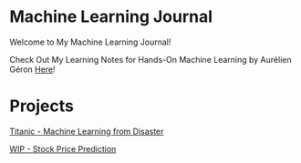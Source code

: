 # Machine Learning Journal
Welcome to My Machine Learning Journal!

Check Out My Learning Notes for Hands-On Machine Learning by Aurélien Géron [Here](https://github.com/lucaslokchan/ml-journal/tree/master/Learning%20Notes)!

# Projects
[Titanic - Machine Learning from Disaster](Projects/Titanic)

[WIP - Stock Price Prediction](Projects/Stock%20Price%20Prediction)
